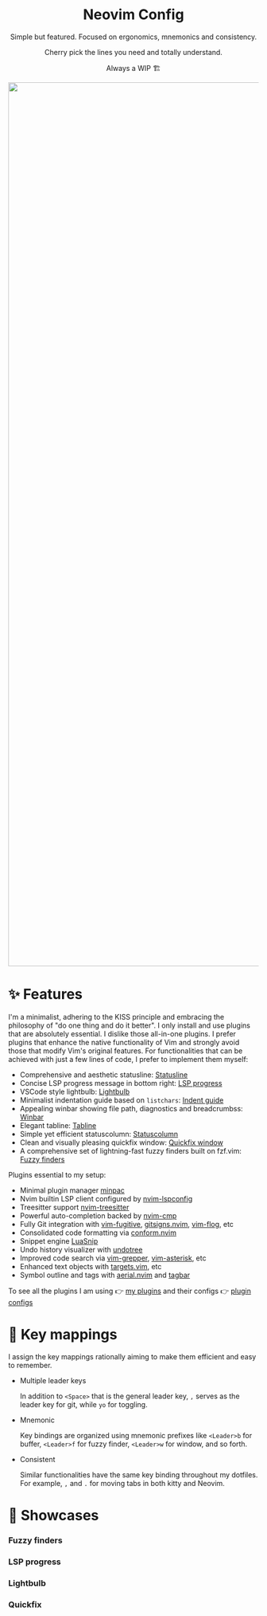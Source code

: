 <div align="center">

# Neovim Config

Simple but featured. Focused on ergonomics, mnemonics and consistency.

Cherry pick the lines you need and totally understand.

Always a WIP 🏗

<img width="1774" alt="nvim-demo" src="https://github.com/user-attachments/assets/9bfbfa4f-a108-4479-b0ff-2113e74bbddf">

</div>

# ✨ Features

I'm a minimalist, adhering to the KISS principle and embracing the philosophy of "do one thing and do it better". I only install and use plugins that are absolutely essential. I dislike those all-in-one plugins. I prefer plugins that enhance the native functionality of Vim and strongly avoid those that modify Vim's original features. For functionalities that can be achieved with just a few lines of code, I prefer to implement them myself:

* Comprehensive and aesthetic statusline: [Statusline](./lua/rockyz/statusline.lua)
* Concise LSP progress message in bottom right: [LSP progress](./lua/rockyz/lsp/progress.lua)
* VSCode style lightbulb: [Lightbulb](./lua/rockyz/lsp/lightbulb.lua)
* Minimalist indentation guide based on `listchars`: [Indent guide](./lua/rockyz/indentline.lua)
* Appealing winbar showing file path, diagnostics and breadcrumbss: [Winbar](./lua/rockyz/winbar.lua)
* Elegant tabline: [Tabline](./lua/rockyz/tabline.lua)
* Simple yet efficient statuscolumn: [Statuscolumn](./lua/rockyz/statuscolumn.lua)
* Clean and visually pleasing quickfix window: [Quickfix window](./lua/rockyz/quickfix.lua)
* A comprehensive set of lightning-fast fuzzy finders built on fzf.vim: [Fuzzy finders](./plugin/fzf.lua)

Plugins essential to my setup:

* Minimal plugin manager [minpac](https://github.com/k-takata/minpac)
* Nvim builtin LSP client configured by [nvim-lspconfig](https://github.com/neovim/nvim-lspconfig)
* Treesitter support [nvim-treesitter](https://github.com/nvim-treesitter/nvim-treesitter)
* Powerful auto-completion backed by [nvim-cmp](https://github.com/hrsh7th/nvim-cmp)
* Fully Git integration with [vim-fugitive](https://github.com/tpope/vim-fugitive), [gitsigns.nvim](https://github.com/lewis6991/gitsigns.nvim), [vim-flog](https://github.com/rbong/vim-flog), etc
* Consolidated code formatting via [conform.nvim](https://github.com/stevearc/conform.nvim)
* Snippet engine [LuaSnip](https://github.com/L3MON4D3/LuaSnip)
* Undo history visualizer with [undotree](https://github.com/mbbill/undotree)
* Improved code search via [vim-grepper](https://github.com/mhinz/vim-grepper), [vim-asterisk](https://github.com/haya14busa/vim-asterisk), etc
* Enhanced text objects with [targets.vim](https://github.com/wellle/targets.vim), etc
* Symbol outline and tags with [aerial.nvim](https://github.com/stevearc/aerial.nvim) and [tagbar](https://github.com/preservim/tagbar)

To see all the plugins I am using 👉 [my plugins](./lua/rockyz/minpac.lua) and their configs 👉 [plugin configs](./plugin/)

# 🚀 Key mappings

I assign the key mappings rationally aiming to make them efficient and easy to remember.

* Multiple leader keys

  In addition to `<Space>` that is the general leader key, `,` serves as the leader key for git, while `yo` for toggling.

* Mnemonic

  Key bindings are organized using mnemonic prefixes like `<Leader>b` for buffer, `<Leader>f` for fuzzy finder, `<Leader>w` for window, and so forth.

* Consistent

  Similar functionalities have the same key binding throughout my dotfiles. For example, `,` and `.` for moving tabs in both kitty and Neovim.

# 🎪 Showcases

### Fuzzy finders

### LSP progress

### Lightbulb

### Quickfix

